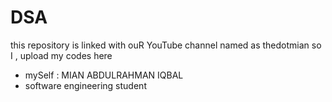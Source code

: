 # DSA
this repository is linked with ouR YouTube channel named as thedotmian so I , upload my codes here
- mySelf : MIAN ABDULRAHMAN IQBAL
- software engineering student 
